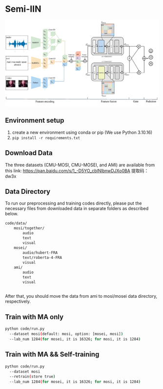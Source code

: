 # Semi-IIN
![pic-art-v2](./paper-pic/pic-art-v2.jpg)
## Environment setup

1. create a new environment using conda or pip (We use Python 3.10.16)
2. `pip install -r requirements.txt`

## Download Data

The three datasets (CMU-MOSI, CMU-MOSEI, and AMI) are available from this link: https://pan.baidu.com/s/1_-D5YO_cblNIbnwDJXo0BA 提取码：dw3x 

## Data Directory

To run our preprocessing and training codes directly, please put the necessary files from downloaded data in separate folders as described below.

```
code/data/
    mosi/together/
        audio
        text
        visual
    mosei/
        audio/hubert-FRA
        text/roberta-4-FRA
        visual
    ami/
        audio
        text
        visual
        
```

After that, you should move the data from ami to mosi/mosei data directory, respectively.

## Train with MA only

```bash
python code/run.py 
  --dataset mosi(default: mosi, option: [mosei, mosi]) 
  --lab_num 1284(for mosei, it is 16326; for mosi, it is 1284)
```

## Train with MA && Self-training

```bash
python code/run.py
  --dataset mosi 
  --retrain(store true) 
  --lab_num 1284(for mosei, it is 16326; for mosi, it is 1284)
```

